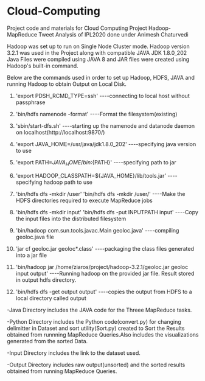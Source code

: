 # Cloud-Computing
Project code and materials for Cloud Computing Project Hadoop-MapReduce Tweet Analysis of IPL2020 done under Animesh Chaturvedi

Hadoop was set up to run on Single Node Cluster mode.
Hadoop version 3.2.1 was used in the Project along with compatible JAVA JDK 1.8.0_202
Java Files were compiled using JAVA 8 and JAR files were created using Hadoop's built-in command.

Below are the commands used in order to set up Hadoop, HDFS, JAVA and running Hadoop to obtain Output on Local Disk.

1.  'export PDSH_RCMD_TYPE=ssh' ----connecting to local host without passphrase

2.  'bin/hdfs namenode -format' ----Format the filesystem(existing)

3.  'sbin/start-dfs.sh' ----starting up the namenode and datanode daemon on localhost(http://localhost:9870/)

4.  'export JAVA_HOME=/usr/java/jdk1.8.0_202' ----specifying java version to use

5.  'export PATH=${JAVA_HOME}/bin:${PATH}'  ----specifying path to jar

6.  'export HADOOP_CLASSPATH=${JAVA_HOME}/lib/tools.jar'  ----specifying hadoop path to use

7.  'bin/hdfs dfs -mkdir /user'
    'bin/hdfs dfs -mkdir /user/<username>'  ----Make the HDFS directories required to execute MapReduce jobs

8.  'bin/hdfs dfs -mkdir input'
    'bin/hdfs dfs -put INPUTPATH input' ----Copy the input files into the distributed filesystem

9.  'bin/hadoop com.sun.tools.javac.Main geoloc.java' ----compiling geoloc.java file

10. 'jar cf geoloc.jar geoloc*.class'  ----packaging the class files generated into a jar file

11. 'bin/hadoop jar /home/ziaros/project/hadoop-3.2.1/geoloc.jar geoloc input output' ----Running hadoop on the provided jar file. Result stored in output hdfs directory.

12. 'bin/hdfs dfs -get output output' ----copies the output from HDFS to a local directory called output



-Java Directory includes the JAVA code for the Threee MapReduce tasks.

-Python Directory includes the Python code(convert.py) for changing delimitter in Dataset and sort utility(Sort.py) created to Sort the Results obtained from  runnning MapReduce Queries.Also includes the visualizations generated from the sorted Data.

-Input Directory includes the link to the dataset used.

-Output Directory includes raw output(unsorted) and the sorted results obtained from running MapReduce Queries.
